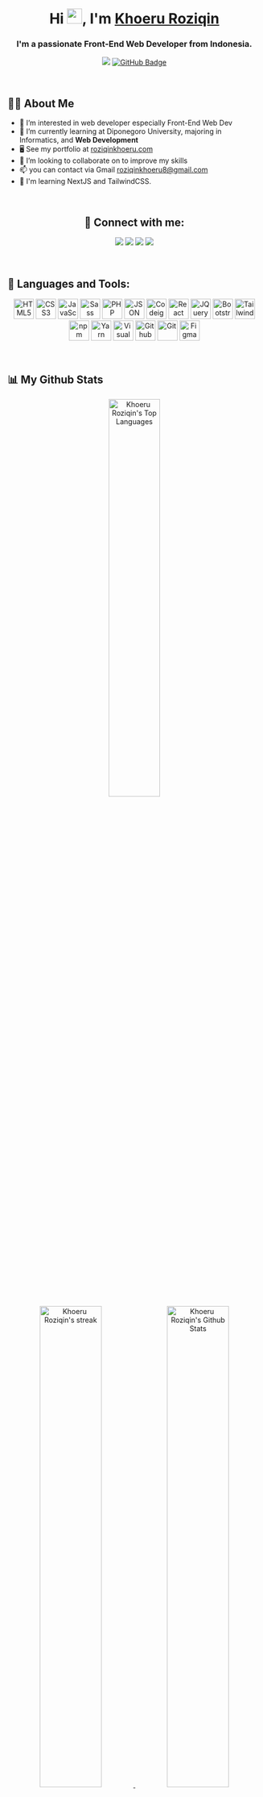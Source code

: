 <h1 align="center">Hi <img src="https://raw.githubusercontent.com/MartinHeinz/MartinHeinz/master/wave.gif" width="30px">, I'm <a href="https://roziqinkhoeru.github.io/" target="_blank">Khoeru Roziqin</a></h1>
<h3 align="center">I'm a passionate Front-End Web Developer from Indonesia.</h3>

<p align="center">
        <a href="https://github.com/Meghna-DAS/github-profile-views-counter"><img src="https://komarev.com/ghpvc/?username=roziqinkhoeru"></a>
        <a href="https://github.com/roziqinkhoeru?tab=followers"><img src="https://img.shields.io/github/followers/roziqinkhoeru?label=Followers&style=social" alt="GitHub Badge"></a>
</p>

<br/>

## 🙋‍♂️ About Me

- 👀 I’m interested in web developer especially Front-End Web Dev
- 🌱 I’m currently learning at Diponegoro University, majoring in Informatics, and **Web Development**
- 🖥️ See my portfolio at [roziqinkhoeru.com](https://roziqinkhoeru.github.io/)
- 💞️ I’m looking to collaborate on to improve my skills
- 📫 you can contact via Gmail <a href="mailto:roziqinkhoeru8@gmail.com?">roziqinkhoeru8@gmail.com</a>
- 🧠 I'm learning NextJS and TailwindCSS.

<br/>
<h2 align="center">🤝 Connect with me:</h2>
<p align="center">
        <a href="https://www.instagram.com/khroz_id/"><img src="https://img.shields.io/badge/Instagram-E4405F?style=for-the-badge&logo=instagram&logoColor=white"></a>
        <a href="https://www.linkedin.com/in/roziqinkhoeru/"><img src="https://img.shields.io/badge/LinkedIn-0077B5?style=for-the-badge&logo=linkedin&logoColor=white"></a>
        <a href="https://www.youtube.com/channel/UCzUYv8PkYwLeFCnLX1-6CXQ/videos"><img src="https://img.shields.io/badge/YouTube-FF0000?style=for-the-badge&logo=youtube&logoColor=white"></a>
        <a href="https://github.com/roziqinkhoeru"><img src="https://img.shields.io/badge/GitHub-100000?style=for-the-badge&logo=github&logoColor=white"></a>
</p>

<br/>

## 🚀 Languages and Tools:

<p align="center">
        <!-- HTML -->
        <a href="https://developer.mozilla.org/en-US/docs/Web/HTML?retiredLocale=id" target="_blank"><img src="https://edent.github.io/SuperTinyIcons/images/svg/html5.svg" width="40" height="40" title="HTML5" /></a>
        <!-- CSS -->
        <a href="https://developer.mozilla.org/en-US/docs/Web/CSS?retiredLocale=id" target="_blank"><img src="https://edent.github.io/SuperTinyIcons/images/svg/css3.svg" width="40" height="40" title="CSS3"/></a>
        <!-- JavaScript -->
        <a href="https://www.javascript.com/" target="_blank"><img src="https://edent.github.io/SuperTinyIcons/images/svg/javascript.svg" width="40" height="40" title="JavaScript" /></a>
        <!-- Sass -->
        <a href="https://sass-lang.com/" target="_blank" rel="noreferrer"><img src="https://raw.githubusercontent.com/danielcranney/readme-generator/main/public/icons/skills/sass-colored.svg" width="40" height="40" alt="Sass" /></a>
        <!-- PHP -->
        <a href="https://www.php.net/" target="_blank"><img src="https://edent.github.io/SuperTinyIcons/images/svg/php.svg" width="40" height="40" title="PHP" /></a> 
        <!-- JSON -->
        <a href="https://www.json.org/json-en.html" target="_blank"><img src="https://edent.github.io/SuperTinyIcons/images/svg/json.svg" width="40" height="40" title="JSON" /></a>
        <!-- CodeIgniter -->
        <a href="https://codeigniter.com/" target="_blank"><img src="https://img.icons8.com/external-tal-revivo-color-tal-revivo/96/000000/external-codeigniter-is-an-open-source-software-rapid-development-web-framework-logo-color-tal-revivo.png" width="40" height="40" title="Codeigniter 4"/></a>
        <!-- React -->
        <a href="https://reactjs.org/" target="_blank" rel="noreferrer"><img src="https://raw.githubusercontent.com/danielcranney/readme-generator/main/public/icons/skills/react-colored.svg" width="40" height="40" alt="React" /></a>
        <!-- JQuery -->
        <a href="https://jquery.com/" target="_blank" rel="noreferrer"><img src="https://raw.githubusercontent.com/danielcranney/readme-generator/main/public/icons/skills/jquery-colored.svg" width="40" height="40" alt="JQuery" title="JQuery" /></a>
        <!-- Bootstrap -->
        <a href="https://getbootstrap.com" target="_blank"><img src="https://img.icons8.com/external-tal-revivo-color-tal-revivo/96/000000/external-bootstrap-a-free-and-open-source-css-framework-logo-color-tal-revivo.png" width="40" height="40" title="Bootstrap"/></a>
        <!-- Tailwind -->
        <a href="https://tailwindcss.com/" target="_blank" rel="noreferrer"><img src="https://raw.githubusercontent.com/danielcranney/readme-generator/main/public/icons/skills/tailwindcss-colored.svg" width="40" height="40" alt="TailwindCSS" /></a>
        <!-- NPM -->
        <a href="https://www.npmjs.com/" target="_blank"><img src="https://edent.github.io/SuperTinyIcons/images/svg/npm.svg" width="40" height="40" title="npm" /></a>
        <!-- Yarn -->
        <a href="https://yarnpkg.com/" target="_blank"><img src="https://edent.github.io/SuperTinyIcons/images/svg/yarn.svg" width="40" height="40" title="Yarn" /></a>
        <!-- VS Code -->
        <a href="https://code.visualstudio.com/" target="_blank"><img src="https://edent.github.io/SuperTinyIcons/images/svg/visualstudiocode.svg" width="40" height="40" title="Visual Studio Code" /></a>
        <!-- Github -->
        <a href="https://github.com/roziqinkhoeru" target="_blank"><img src="https://edent.github.io/SuperTinyIcons/images/svg/github.svg" width="40" height="40" title="Github"/></a>
        <!-- Git -->
        <a href="https://git-scm.com/" target="_blank"><img src="https://edent.github.io/SuperTinyIcons/images/svg/git.svg" width="40" height="40" title="Git"/></a>
        <!-- Figma -->
        <a href="https://www.figma.com/" target="_blank" rel="noreferrer"><img src="https://raw.githubusercontent.com/danielcranney/readme-generator/main/public/icons/skills/figma-colored.svg" width="40" height="40" alt="Figma" /></a>
        <!-- Illustrator -->
        <!-- Xampp -->
</p>

<br/>

## 📊 My Github Stats

<p align="center">
        <a href="https://github.com/roziqinkhoeru">
                <img alt="Khoeru Roziqin's Top Languages" width="45%" src="https://github-readme-stats.vercel.app/api/top-langs/?username=roziqinkhoeru&langs_count=8&count_private=true&layout=compact&theme=vision-friendly-dark&hide_border=true&bg_color=0e0e0e" />
        </a>
</p>
<br/>
<p align="center">
        <a href="https://github.com/roziqinkhoeru">
                <img title="🔥 Get streak stats for your profile at git.io/streak-stats" alt="Khoeru Roziqin's streak" width="49.5%" src="https://github-readme-streak-stats.herokuapp.com/?user=roziqinkhoeru&theme=vision-friendly-dark&hide_border=true&stroke=0000&background=0e0e0e"/>
        </a>
        <a href="https://github.com/roziqinkhoeru">
                <img alt="Khoeru Roziqin's Github Stats" width="49.5%" src="https://github-readme-stats.vercel.app/api?username=roziqinkhoeru&show_icons=true&count_private=true&title_color=eccb14&text_color=ffffff&icon_color=785eef&hide_border=true&bg_color=0e0e0e" />
        </a>
</p>
<br/>
<p align="center">
        <a href="https://github.com/roziqinkhoeru">
                <img alt="Khoeru Roziqin's Activity Graph" src="https://activity-graph.herokuapp.com/graph?username=roziqinkhoeru&bg_color=0e0e0e&color=eccb14&line=eccb14&point=FFFFFF&area=true&hide_border=true" />
        </a>
        <p align="center"><b>Note:</b> Top languages is <b>only a metric</b> of the languages my <b>public code</b> consists of and <b>doesn't reflect</b> experience or <b>skill level</b>.</p>
</p>

<br/>
<br/>

<!---
roziqinkhoeru/roziqinkhoeru is a ✨ special ✨ repository because its `README.md` (this file) appears on your GitHub profile.
You can click the Preview link to take a look at your changes.
--->
